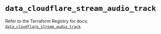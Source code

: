 # `data_cloudflare_stream_audio_track`

Refer to the Terraform Registry for docs: [`data_cloudflare_stream_audio_track`](https://registry.terraform.io/providers/cloudflare/cloudflare/5.3.0/docs/data-sources/stream_audio_track).
